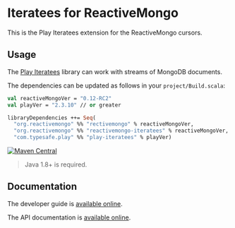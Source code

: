 # Iteratees for ReactiveMongo

This is the Play Iteratees extension for the ReactiveMongo cursors.

## Usage

The [Play Iteratees](https://www.playframework.com/documentation/latest/Iteratees) library can work with streams of MongoDB documents.

The dependencies can be updated as follows in your `project/Build.scala`:

```ocaml
val reactiveMongoVer = "0.12-RC2"
val playVer = "2.3.10" // or greater

libraryDependencies ++= Seq(
  "org.reactivemongo" %% "rectivemongo" % reactiveMongoVer,
  "org.reactivemongo" %% "reactivemongo-iteratees" % reactiveMongoVer,
  "com.typesafe.play" %% "play-iteratees" % playVer)
```

[![Maven Central](https://maven-badges.herokuapp.com/maven-central/org.reactivemongo/reactivemongo-iteratees_2.11/badge.svg)](https://maven-badges.herokuapp.com/maven-central/org.reactivemongo/reactivemongo-iteratees_2.11/)

> Java 1.8+ is required.

## Documentation

The developer guide is [available online](http://reactivemongo.org/releases/0.12/documentation/tutorial/streaming.html#play-iteratees).

The API documentation is [available online](https://reactivemongo.github.io/ReactiveMongo-Streaming/0.12/iteratees/api/).

